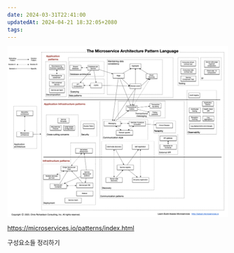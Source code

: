 ```yaml
---
date: 2024-03-31T22:41:00
updatedAt: 2024-04-21 18:32:05+2080
tags: 
---
```

![Pasted image 20231104223236](real-resource-image/Pasted%20image%2020231104223236.png)

https://microservices.io/patterns/index.html

구성요소들 정리하기